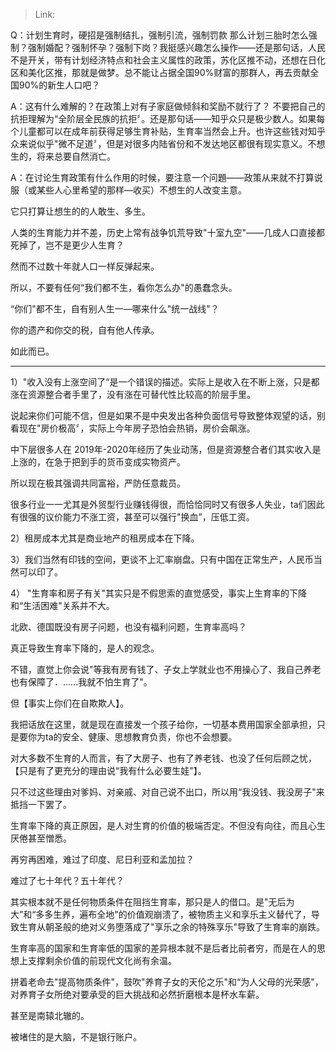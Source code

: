 > Link: 

Q：计划生育时，硬招是强制结扎，强制引流，强制罚款 那么计划三胎时怎么强制？强制婚配？强制怀孕？强制下岗？我挺感兴趣怎么操作——还是那句话，人民不是开关，带有计划经济特点和社会主义属性的政策，苏化区推不动，还想在日化区和美化区推，那就是做梦。总不能让占据全国90%财富的那群人，再去贡献全国90%的新生人口吧？

A：这有什么难解的？在政策上对有子家庭做倾斜和奖励不就行了？ 不要把自己的抗拒理解为“全阶层全民族的抗拒〞。还是那句话——知乎众只是极少数人。如果每个儿童都可以在成年前获得足够生育补贴，生育率当然会上升。也许这些钱对知乎众来说似乎"微不足道〞，但是对很多内陆省份和不发达地区都很有现实意义。不想生的，将来总要自然消亡。

A：在讨论生育政策有什么作用的时候，要注意一个问題——政策从来就不打算说服（或某些人心里希望的那样—收买）不想生的人改变主意。

它只打算让想生的的人敢生、多生。

人类的生育能力并不差，历史上常有战争饥荒导致"十室九空"——几成人口直接都死掉了，岂不是更少人生育？

然而不过数十年就人口一样反弹起来。

所以，不要有任何“我们都不生，看你怎么办"的愚蠢念头。

“你们"都不生，自有别人生一—哪来什么"统一战线"？

你的遗产和你交的税，自有他人传承。

如此而已。

---

1）"收入没有上涨空间了“是一个错误的描述。实际上是收入在不断上涨，只是都涨在资源整合者手里了，没有涨在可替代性比较高的阶层手里。

说起来你们可能不信，但是如果不是中央发出各种负面信号导致整体观望的话，别看现在"房价极高〞，实际上今年房子恐怕会热销，房价会飙涨。

中下层很多人在 2019年-2020年经历了失业动荡，但是资源整合者们其实收入是上涨的，在急于把到手的货币变成实物资产。

所以现在极其强调共同富裕，严防任意裁员。

很多行业一一尤其是外贸型行业赚钱得很，而恰恰同时又有很多人失业，ta们因此有很强的议价能力不涨工资，甚至可以强行"换血”，压低工资。

2）租房成本尤其是商业地产的租房成本在下降。

3）我们当然有印钱的空间，更谈不上汇率崩盘。只有中国在正常生产，人民币当然可以印了。

4） "生育率和房子有关"其实只是不假思索的直觉感受，事实上生育率的下降和“生活困难"关系并不大。

北欧、德国既没有房子问题，也没有福利问题，生育率高吗？

真正导致生育率下降的，是人的观念。

不错，直觉上你会说"等我有房有钱了、子女上学就业也不用操心了、我自己养老也有保障了．……我就不怕生育了"。

但【事实上你们在自欺欺人】。

我把话放在这里，就是现在直接发一个孩子给你，一切基本费用国家全部承担，只是要你为ta的安全、健康、思想教育负责，你也不会想要。

对大多数不生育的人而言，有了大房子、也有了养老钱、也没了任何后顾之忧，【只是有了更充分的理由说“我有什么必要生娃"】。

只不过这些理由对爹妈、对亲戚、对自己说不出口，所以用“我没钱、我没房子"来抵挡一下罢了。

生育率下降的真正原因，是人对生育的价值的极端否定。不但没有向往，而且心生厌倦甚至憎悉。

再穷再困难，难过了印度、尼日利亚和孟加拉？

难过了七十年代？五十年代？

其实根本就不是任何物质条件在阻挡生育率，那只是人的借口。是"无后为大”和“多多生养，遍布全地"的价值观崩溃了，被物质主义和享乐主义替代了，导致生育从朝圣般的绝对义务堕落成了"享乐之余的特殊享乐"导致了生育率的崩跌。

生育率高的国家和生育率低的国家的差异根本就不是后者比前者穷，而是在人的思想上支撑剩余价值的前现代文化尚有余温。

拼着老命去"提高物质条件"，鼓吹"养育子女的天伦之乐"和“为人父母的光荣感"，对养育子女所绝对要承受的巨大挑战和必然折磨根本是杯水车薪。

甚至是南辕北辙的。

被堵住的是大脑，不是银行账户。
